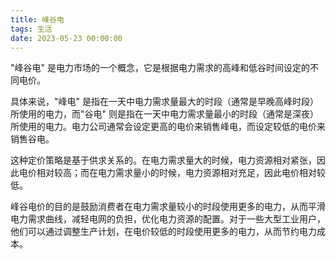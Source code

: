 ```yaml
---
title: 峰谷电
tags: 生活
date: 2023-05-23 00:00:00
---
```



"峰谷电" 是电力市场的一个概念，它是根据电力需求的高峰和低谷时间设定的不同电价。

具体来说，"峰电" 是指在一天中电力需求量最大的时段（通常是早晚高峰时段）所使用的电力，而"谷电" 则是指在一天中电力需求量最小的时段（通常是深夜）所使用的电力。电力公司通常会设定更高的电价来销售峰电，而设定较低的电价来销售谷电。

这种定价策略是基于供求关系的。在电力需求量大的时候，电力资源相对紧张，因此电价相对较高；而在电力需求量小的时候，电力资源相对充足，因此电价相对较低。

峰谷电价的目的是鼓励消费者在电力需求量较小的时段使用更多的电力，从而平滑电力需求曲线，减轻电网的负担，优化电力资源的配置。对于一些大型工业用户，他们可以通过调整生产计划，在电价较低的时段使用更多的电力，从而节约电力成本。